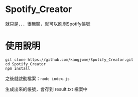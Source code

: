 # Spotify_Creator

就只是．．．很無聊，就可以刷刷Spotify帳號

# 使用說明

```
git clone https://github.com/kangjwme/Spotify_Creator.git
cd Spotify_Creator
npm install
```

之後就啟動檔案：`node index.js`

生成出來的帳號，會存到 result.txt 檔案中
